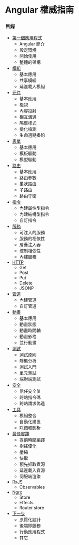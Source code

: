 # Angular 權威指南

### 目錄
* [第一個應用程式](https://github.com/Shyam-Chen/JavaScript-GO/blob/master/professional-angular/first-application.md)
  * Angular 簡介
  * 設定環境
  * 開始使用
  * 整體的架構
* [模組](https://github.com/Shyam-Chen/JavaScript-GO/blob/master/professional-angular/modules.md)
  * 基本應用
  * 共享模組
  * 延遲載入模組
* [元件](https://github.com/Shyam-Chen/JavaScript-GO/blob/master/professional-angular/components.md)
  * 基本應用
  * 檢視
  * 內容投射
  * 相互溝通
  * 隔離樣式
  * 變化檢測
  * 生命週期掛鉤
* [表單](https://github.com/Shyam-Chen/JavaScript-GO/blob/master/professional-angular/forms.md)
  * 基本應用
  * 模板驅動
  * 模型驅動
* [路由](https://github.com/Shyam-Chen/JavaScript-GO/blob/master/professional-angular/routing.md)
  * 基本應用
  * 路由參數
  * 巢狀路由
  * 子路由
  * 路由守衛
* [指令](https://github.com/Shyam-Chen/JavaScript-GO/blob/master/professional-angular/directives.md)
  * 內建屬性型指令
  * 內建結構型指令
  * 自訂指令
* [服務](https://github.com/Shyam-Chen/JavaScript-GO/blob/master/professional-angular/services.md)
  * 可注入的服務
  * 服務的相依性
  * 層疊注入器
  * 控制相依性
  * 內建服務
* [HTTP](https://github.com/Shyam-Chen/JavaScript-GO/blob/master/professional-angular/http.md)
  * Get
  * Post
  * Put
  * Delete
  * JSONP
* [管道](https://github.com/Shyam-Chen/JavaScript-GO/blob/master/professional-angular/pipes.md)
  * 內建管道
  * 自訂管道
* [動畫](https://github.com/Shyam-Chen/JavaScript-GO/blob/master/professional-angular/animations.md)
  * 基本應用
  * 動畫狀態
  * 動畫時間軸
  * 動畫影格
  * 並行動畫
* [測試](https://github.com/Shyam-Chen/JavaScript-GO/blob/master/professional-angular/testing.md)
  * 測試原則
  * 靜態分析
  * 測試入門
  * 單元測試
  * 端對端測試
* [安全](https://github.com/Shyam-Chen/JavaScript-GO/blob/master/professional-angular/security.md)
  * 信任安全值
  * 跨站指令碼
  * 跨站請求偽造
* [工具](https://github.com/Shyam-Chen/JavaScript-GO/blob/master/professional-angular/tools.md)
  * 模組整合
  * 自動化建置
  * 除錯和剖析
* [最佳實踐](https://github.com/Shyam-Chen/JavaScript-GO/blob/master/professional-angular/best-practices.md)
  * 提前時間編譯
  * 樹搖優化
  * 壓縮
  * 快取
  * 預先抓取資源
  * 延遲載入資源
  * 伺服端渲染
* [RxJS](https://github.com/Shyam-Chen/JavaScript-GO/blob/master/professional-angular/ngrx.md)
  * Observables
* [Ngrx](https://github.com/Shyam-Chen/JavaScript-GO/blob/master/professional-angular/ngrx.md)
  * Store
  * Effects
  * Router store
* [下一步](https://github.com/Shyam-Chen/JavaScript-GO/blob/master/professional-angular/next-steps.md)
  * 原質化設計
  * 後端即服務
  * 行動應用程式
  * 其它
